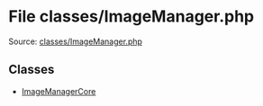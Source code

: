 File classes/ImageManager.php
=========

Source: [classes/ImageManager.php](https://github.com/PrestaShop/PrestaShop/blob/1.5.6.0/classes/ImageManager.php)


Classes
-------

* [ImageManagerCore](class.ImageManagerCore.md)


